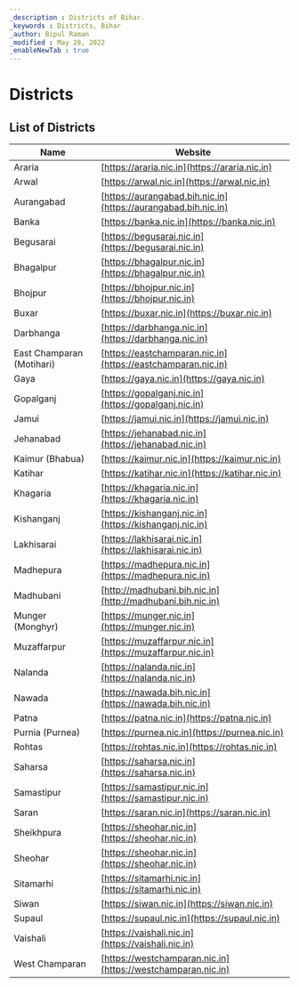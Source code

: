 ```yaml
---
_description : Districts of Bihar.
_keywords : Districts, Bihar
_author: Bipul Raman
_modified : May 28, 2022
_enableNewTab : true
---
```


# Districts

## List of Districts

|Name  |Website  |
|---------|---------|
| Araria | [https://araria.nic.in](https://araria.nic.in) |
| Arwal | [https://arwal.nic.in](https://arwal.nic.in) |
| Aurangabad | [https://aurangabad.bih.nic.in](https://aurangabad.bih.nic.in) |
| Banka | [https://banka.nic.in](https://banka.nic.in) |
| Begusarai | [https://begusarai.nic.in](https://begusarai.nic.in) |
| Bhagalpur | [https://bhagalpur.nic.in](https://bhagalpur.nic.in) |
| Bhojpur | [https://bhojpur.nic.in](https://bhojpur.nic.in) |
| Buxar | [https://buxar.nic.in](https://buxar.nic.in) |
| Darbhanga | [https://darbhanga.nic.in](https://darbhanga.nic.in) |
| East Champaran (Motihari) | [https://eastchamparan.nic.in](https://eastchamparan.nic.in) |
| Gaya | [https://gaya.nic.in](https://gaya.nic.in) |
| Gopalganj | [https://gopalganj.nic.in](https://gopalganj.nic.in) |
| Jamui | [https://jamui.nic.in](https://jamui.nic.in) |
| Jehanabad | [https://jehanabad.nic.in](https://jehanabad.nic.in) |
| Kaimur (Bhabua) | [https://kaimur.nic.in](https://kaimur.nic.in) |
| Katihar | [https://katihar.nic.in](https://katihar.nic.in) |
| Khagaria | [https://khagaria.nic.in](https://khagaria.nic.in) |
| Kishanganj | [https://kishanganj.nic.in](https://kishanganj.nic.in) |
| Lakhisarai | [https://lakhisarai.nic.in](https://lakhisarai.nic.in) |
| Madhepura | [https://madhepura.nic.in](https://madhepura.nic.in) |
| Madhubani | [http://madhubani.bih.nic.in](http://madhubani.bih.nic.in) |
| Munger (Monghyr) | [https://munger.nic.in](https://munger.nic.in) |
| Muzaffarpur | [https://muzaffarpur.nic.in](https://muzaffarpur.nic.in) |
| Nalanda | [https://nalanda.nic.in](https://nalanda.nic.in) |
| Nawada | [https://nawada.bih.nic.in](https://nawada.bih.nic.in) |
| Patna | [https://patna.nic.in](https://patna.nic.in) |
| Purnia (Purnea) | [https://purnea.nic.in](https://purnea.nic.in) |
| Rohtas | [https://rohtas.nic.in](https://rohtas.nic.in) |
| Saharsa | [https://saharsa.nic.in](https://saharsa.nic.in) |
| Samastipur | [https://samastipur.nic.in](https://samastipur.nic.in) |
| Saran | [https://saran.nic.in](https://saran.nic.in) |
| Sheikhpura | [https://sheohar.nic.in](https://sheohar.nic.in) |
| Sheohar | [https://sheohar.nic.in](https://sheohar.nic.in) |
| Sitamarhi | [https://sitamarhi.nic.in](https://sitamarhi.nic.in) |
| Siwan | [https://siwan.nic.in](https://siwan.nic.in) |
| Supaul | [https://supaul.nic.in](https://supaul.nic.in) |
| Vaishali | [https://vaishali.nic.in](https://vaishali.nic.in) |
| West Champaran | [https://westchamparan.nic.in](https://westchamparan.nic.in) |

